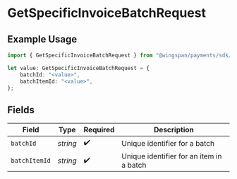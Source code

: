 # GetSpecificInvoiceBatchRequest

## Example Usage

```typescript
import { GetSpecificInvoiceBatchRequest } from "@wingspan/payments/sdk/models/operations";

let value: GetSpecificInvoiceBatchRequest = {
    batchId: "<value>",
    batchItemId: "<value>",
};
```

## Fields

| Field                                    | Type                                     | Required                                 | Description                              |
| ---------------------------------------- | ---------------------------------------- | ---------------------------------------- | ---------------------------------------- |
| `batchId`                                | *string*                                 | :heavy_check_mark:                       | Unique identifier for a batch            |
| `batchItemId`                            | *string*                                 | :heavy_check_mark:                       | Unique identifier for an item in a batch |